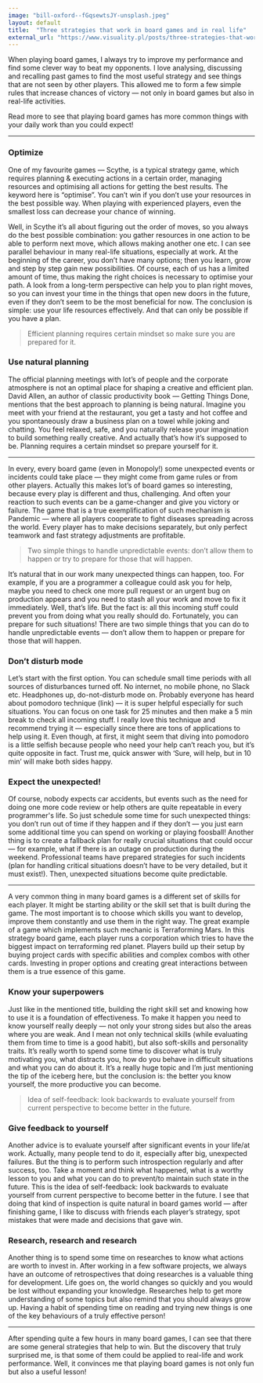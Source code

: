 ```yaml
---
image: "bill-oxford--fGqsewtsJY-unsplash.jpeg"
layout: default
title:  "Three strategies that work in board games and in real life"
external_url: "https://www.visuality.pl/posts/three-strategies-that-work-in-board-games-and-in-real-life"
---
```


When playing board games, I always try to improve my performance and find some clever way to beat my opponents. I love analysing, discussing and recalling past games to find the most useful strategy and see things that are not seen by other players. This allowed me to form a few simple rules that increase chances of victory — not only in board games but also in real-life activities.

Read more to see that playing board games has more common things with your daily work than you could expect!

---

### Optimize
One of my favourite games — Scythe, is a typical strategy game, which requires planning & executing actions in a certain order, managing resources and optimising all actions for getting the best results. The keyword here is “optimise”. You can’t win if you don’t use your resources in the best possible way. When playing with experienced players, even the smallest loss can decrease your chance of winning.

Well, in Scythe it’s all about figuring out the order of moves, so you always do the best possible combination: you gather resources in one action to be able to perform next move, which allows making another one etc. I can see parallel behaviour in many real-life situations, especially at work. At the beginning of the career, you don’t have many options; then you learn, grow and step by step gain new possibilities. Of course, each of us has a limited amount of time, thus making the right choices is necessary to optimise your path. A look from a long-term perspective can help you to plan right moves, so you can invest your time in the things that open new doors in the future, even if they don’t seem to be the most beneficial for now. The conclusion is simple: use your life resources effectively. And that can only be possible if you have a plan.

> Efficient planning requires certain mindset so make sure you are prepared for it.

### Use natural planning
The official planning meetings with lot’s of people and the corporate atmosphere is not an optimal place for shaping a creative and efficient plan. David Allen, an author of classic productivity book — Getting Things Done, mentions that the best approach to planning is being natural. Imagine you meet with your friend at the restaurant, you get a tasty and hot coffee and you spontaneously draw a business plan on a towel while joking and chatting. You feel relaxed, safe, and you naturally release your imagination to build something really creative. And actually that’s how it’s supposed to be. Planning requires a certain mindset so prepare yourself for it.

---

In every, every board game (even in Monopoly!) some unexpected events or incidents could take place — they might come from game rules or from other players. Actually this makes lot’s of board games so interesting, because every play is different and thus, challenging. And often your reaction to such events can be a game-changer and give you victory or failure. The game that is a true exemplification of such mechanism is Pandemic — where all players cooperate to fight diseases spreading across the world. Every player has to make decisions separately, but only perfect teamwork and fast strategy adjustments are profitable.

> Two simple things to handle unpredictable events: don’t allow them to happen or try to prepare for those that will happen.

It’s natural that in our work many unexpected things can happen, too. For example, if you are a programmer a colleague could ask you for help, maybe you need to check one more pull request or an urgent bug on production appears and you need to stash all your work and move to fix it immediately. Well, that’s life. But the fact is: all this incoming stuff could prevent you from doing what you really should do. Fortunately, you can prepare for such situations! There are two simple things that you can do to handle unpredictable events — don’t allow them to happen or prepare for those that will happen.

### Don’t disturb mode

Let’s start with the first option. You can schedule small time periods with all sources of disturbances turned off. No internet, no mobile phone, no Slack etc. Headphones up, do-not-disturb mode on. Probably everyone has heard about pomodoro technique (link) — it is super helpful especially for such situations. You can focus on one task for 25 minutes and then make a 5 min break to check all incoming stuff. I really love this technique and recommend trying it — especially since there are tons of applications to help using it. Even though, at first, it might seem that diving into pomodoro is a little selfish because people who need your help can’t reach you, but it’s quite opposite in fact. Trust me, quick answer with ‘Sure, will help, but in 10 min’ will make both sides happy.

### Expect the unexpected!
Of course, nobody expects car accidents, but events such as the need for doing one more code review or help others are quite repeatable in every programmer's life. So just schedule some time for such unexpected things: you don’t run out of time if they happen and if they don’t — you just earn some additional time you can spend on working or playing foosball! Another thing is to create a fallback plan for really crucial situations that could occur — for example, what if there is an outage on production during the weekend. Professional teams have prepared strategies for such incidents (plan for handling critical situations doesn’t have to be very detailed, but it must exist!). Then, unexpected situations become quite predictable.

---

A very common thing in many board games is a different set of skills for each player. It might be starting ability or the skill set that is built during the game. The most important is to choose which skills you want to develop, improve them constantly and use them in the right way. The great example of a game which implements such mechanic is Terraforming Mars. In this strategy board game, each player runs a corporation which tries to have the biggest impact on terraforming red planet. Players build up their setup by buying project cards with specific abilities and complex combos with other cards. Investing in proper options and creating great interactions between them is a true essence of this game.

### Know your superpowers
Just like in the mentioned title, building the right skill set and knowing how to use it is a foundation of effectiveness. To make it happen you need to know yourself really deeply — not only your strong sides but also the areas where you are weak. And I mean not only technical skills (while evaluating them from time to time is a good habit), but also soft-skills and personality traits. It’s really worth to spend some time to discover what is truly motivating you, what distracts you, how do you behave in difficult situations and what you can do about it. It’s a really huge topic and I’m just mentioning the tip of the iceberg here, but the conclusion is: the better you know yourself, the more productive you can become.

> Idea of self-feedback: look backwards to evaluate yourself from current perspective to become better in the future.

### Give feedback to yourself
Another advice is to evaluate yourself after significant events in your life/at work. Actually, many people tend to do it, especially after big, unexpected failures. But the thing is to perform such introspection regularly and after success, too. Take a moment and think what happened, what is a worthy lesson to you and what you can do to prevent/to maintain such state in the future. This is the idea of self-feedback: look backwards to evaluate yourself from current perspective to become better in the future. I see that doing that kind of inspection is quite natural in board games world — after finishing game, I like to discuss with friends each player’s strategy, spot mistakes that were made and decisions that gave win.

### Research, research and research
Another thing is to spend some time on researches to know what actions are worth to invest in. After working in a few software projects, we always have an outcome of retrospectives that doing researches is a valuable thing for development. Life goes on, the world changes so quickly and you would be lost without expanding your knowledge. Researches help to get more understanding of some topics but also remind that you should always grow up. Having a habit of spending time on reading and trying new things is one of the key behaviours of a truly effective person!

---

After spending quite a few hours in many board games, I can see that there are some general strategies that help to win. But the discovery that truly surprised me, is that some of them could be applied to real-life and work performance. Well, it convinces me that playing board games is not only fun but also a useful lesson!
